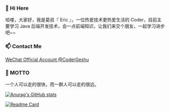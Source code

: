 ### 👋 Hi Here

<!--
**CoderGeshu/CoderGeshu** is a ✨ _special_ ✨ repository because its `README.md` (this file) appears on your GitHub profile.

Here are some ideas to get you started:

- 🔭 I’m currently working on ...
- 🌱 I’m currently learning ...
- 👯 I’m looking to collaborate on ...
- 🤔 I’m looking for help with ...
- 💬 Ask me about ...
- 📫 How to reach me: ...
- 😄 Pronouns: ...
- ⚡ Fun fact: ...
-->
哈喽，大家好，我是葛叔『 Eric 』，一位热爱技术更热爱生活的 Coder，目前主要学习 Java 后端开发技术，会一点前端知识，让我们来交个朋友，一起学习进步吧~~

### 📫 Contact Me

[WeChat Official Account @CoderGeshu](https://mp.weixin.qq.com/s/IziWp01QgxlSUUuICP6_FQ)

### 🔭 MOTTO

一个人可以走的很快，而一群人可以走的很远。

[![Anurag's GitHub stats](https://github-readme-stats.vercel.app/api?username=CoderGeshu&show_icons=true&theme=radical)](https://github.com/anuraghazra/github-readme-stats)

[![Readme Card](https://github-readme-stats.vercel.app/api/pin/?username=CoderGeshu&repo=blogs&show_icons=true&theme=flag-india)](https://github.com/CoderGeshu/blogs)


